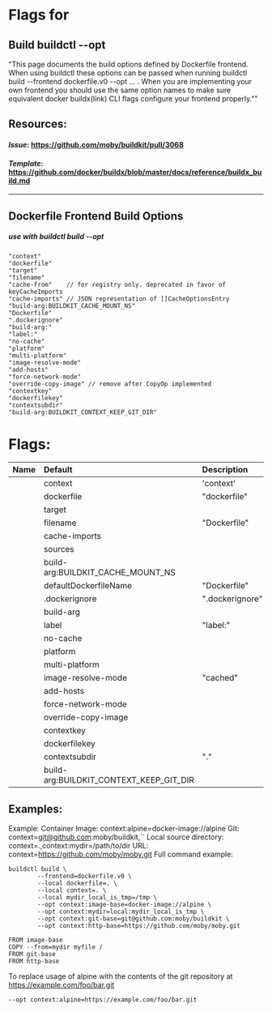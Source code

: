 # Flags for 
## Build buildctl --opt 
"This page documents the build options defined by Dockerfile frontend. When using buildctl these options can be passed when running buildctl build --frontend dockerfile.v0 --opt ... . When you are implementing your own frontend you should use the same option names to make sure equivalent docker buildx(link) CLI flags configure your frontend properly.""
## Resources:
#### _Issue_: https://github.com/moby/buildkit/pull/3068
#### _Template:_ https://github.com/docker/buildx/blob/master/docs/reference/buildx_build.md

---------------------------------------------------------------------------------------------------------------------
## Dockerfile Frontend Build Options
##### use with buildctl build --opt
    "context" 
    "dockerfile" 
    "target" 
    "filename" 
    "cache-from"    // for registry only. deprecated in favor of keyCacheImports 
    "cache-imports" // JSON representation of []CacheOptionsEntry 
    "build-arg:BUILDKIT_CACHE_MOUNT_NS" 
    "Dockerfile" 
    ".dockerignore" 
    "build-arg:" 
    "label:" 
    "no-cache" 
    "platform" 
    "multi-platform" 
    "image-resolve-mode" 
    "add-hosts" 
    "force-network-mode" 
    "override-copy-image" // remove after CopyOp implemented 
    "contextkey" 
    "dockerfilekey" 
    "contextsubdir" 
    "build-arg:BUILDKIT_CONTEXT_KEEP_GIT_DIR" 
# Flags:    
| Name                                       | Default   | Description          
|:-------------------------------------------|:---------|:-------------------------|
        |context                            | 'context'     | define additional build context with specified contents. In Dockerfile the context can be accessed when FROM name or --from=name is used. When Dockerfile defines a stage with the same name it is overwritten. When using multiple contexts, use ":" to name the different contexts |
        | dockerfile                        | "dockerfile"  | The default name of the Dockerfile. 
        |target                             |               | The build stage to build. If not specified, all stages will be built. |
        |filename                           | "Dockerfile"  | The name of the Dockerfile.
        |cache-imports                      |               | JSON representation of an array of CacheOptionsEntry, which represents cache import|
        |sources                            |               | The location of external Dockerfile frontend image that is used to build the Dockerfile  Each entry specifies the Type, Source, and Target of the cache import. See the documentation for CacheOptionsEntry for more information. Deprecated cache-from in favor of cache-imports. |
        |build-arg:BUILDKIT_CACHE_MOUNT_NS  |               | The namespace of the cache mount.|
        |defaultDockerfileName              |"Dockerfile"   | The default name of the Dockerfile. |
        |.dockerignore                      |".dockerignore"| The name of the .dockerignore file. |
        |build-arg                          |               | The prefix for build arguments.  |
        |label                              | "label:"      | The prefix for labels. |
        |no-cache                           |               | Disables the build cache. If present, the build will not use any cache from previous builds. |
        |platform                           |               | The target platform for the build. If not specified, the host platform will be used.|
        |multi-platform                     |               | Enables multi-platform builds.|
        |image-resolve-mode                 | "cached"      | The image resolve mode. It can be either "cached", "manifest", or "fallback". |
        |add-hosts                          |               | A list of hosts to add to /etc/hosts in the build containers. It should be in the format "hostname:IP". |
        |force-network-mode                 |               | Forces the use of network mode for the build.|
        |override-copy-image                |               | Deprecated. Remove after CopyOp is implemented.|
        |contextkey                         |               | The key used to store the context directory in the build cache.|
        |dockerfilekey                      |               | The key used to store the Dockerfile in the build cache. |
        |contextsubdir                      | "."           | The subdirectory of the context directory to use as the build context. |
        |build-arg:BUILDKIT_CONTEXT_KEEP_GIT_DIR |          | A build argument that determines whether to keep the .git directory in the build context. If set to "1", the .git directory will be kept.|
        
## Examples: 
Example:
    Container Image: context:alpine=docker-image://alpine
    Git: context=git@github.com:moby/buildkit,``
    Local source directory: context=.,context:mydir=/path/to/dir
    URL: context=https://github.com/moby/moby.git
    Full command example:
```
buildctl build \
        --frontend=dockerfile.v0 \
        --local dockerfile=. \
        --local context=. \
        --local mydir_local_is_tmp=/tmp \
        --opt context:image-base=docker-image://alpine \
        --opt context:mydir=local:mydir_local_is_tmp \
        --opt context:git-base=git@github.com:moby/buildkit \
        --opt context:http-base=https://github.com/moby/moby.git 

FROM image-base
COPY --from=mydir myfile /
FROM git-base
FROM http-base 
```
To replace usage of alpine with the contents of the git repository at https://example.com/foo/bar.git

    --opt context:alpine=https://example.com/foo/bar.git 
